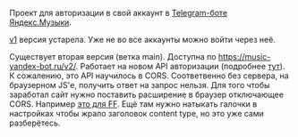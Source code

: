 Проект для авторизации в свой аккаунт в [Telegram-боте Яндекc.Музыки](https://t.me/music_yandex_bot).

[v1](https://github.com/MarshalX/yandex-music-token/tree/v1) версия устарела. Уже не во все аккаунты можно войти через неё.

Существует вторая версия (ветка main). Доступна по https://music-yandex-bot.ru/v2/. 
Работает на новом API авторизации (подробнее [тут](https://t.me/MarshalC/766)). 
К сожалению, это API научилось в CORS. Соответвенно без сервера, на браузерном 
JS'e, получить ответ на запрос нельзя. Для того чтобы заработал сайт
нужно поставить расширение в браузер отключающее CORS. Например [это для FF](https://github.com/balvin-perrie/Access-Control-Allow-Origin---Unblock).
Ещё там нужно натыкать галочки в настройках чтобы жрало заголовок content type,
но это уже сами разберётесь.
